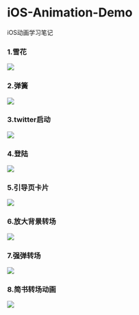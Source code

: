 # iOS-Animation-Demo
iOS动画学习笔记

### 1.雪花
![](https://github.com/lyimin/iOS-Animation-Demo/blob/master/iOS-Animation%E5%AD%A6%E4%B9%A0%E7%AC%94%E8%AE%B0/Resource/1.gif)
### 2.弹簧
![](https://github.com/lyimin/iOS-Animation-Demo/blob/master/iOS-Animation%E5%AD%A6%E4%B9%A0%E7%AC%94%E8%AE%B0/Resource/2.gif)
### 3.twitter启动
![](https://github.com/lyimin/iOS-Animation-Demo/blob/master/iOS-Animation%E5%AD%A6%E4%B9%A0%E7%AC%94%E8%AE%B0/Resource/3.gif)
### 4.登陆
![](https://github.com/lyimin/iOS-Animation-Demo/blob/master/iOS-Animation%E5%AD%A6%E4%B9%A0%E7%AC%94%E8%AE%B0/Resource/4.gif)
### 5.引导页卡片
![](https://github.com/lyimin/iOS-Animation-Demo/blob/master/iOS-Animation%E5%AD%A6%E4%B9%A0%E7%AC%94%E8%AE%B0/Resource/5.gif)
### 6.放大背景转场
![](https://github.com/lyimin/iOS-Animation-Demo/blob/master/iOS-Animation%E5%AD%A6%E4%B9%A0%E7%AC%94%E8%AE%B0/Resource/6.gif)
### 7.强弹转场
![](https://github.com/lyimin/iOS-Animation-Demo/blob/master/iOS-Animation%E5%AD%A6%E4%B9%A0%E7%AC%94%E8%AE%B0/Resource/7.gif)
### 8.简书转场动画
![](https://github.com/lyimin/iOS-Animation-Demo/blob/master/iOS-Animation%E5%AD%A6%E4%B9%A0%E7%AC%94%E8%AE%B0/Resource/8.gif)

